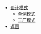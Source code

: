 * [设计模式](designPatterns/)
  * [单例模式](designPatterns/singleton.md)
  * [工厂模式](designPatterns/Factory.md)
  <!-- * [设计模式-提高代码质量](designPatterns/codeing.md) -->
* [返回](/)